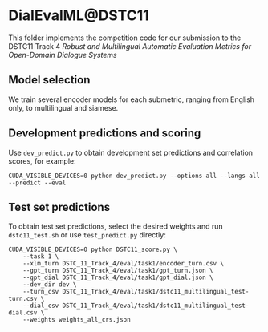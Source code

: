 # DialEvalML@DSTC11

This folder implements the competition code for our submission to the DSTC11 Track 4 *Robust and Multilingual Automatic Evaluation Metrics for Open-Domain Dialogue Systems*

## Model selection

We train several encoder models for each submetric, ranging from English only, to multilingual and siamese. 

## Development predictions and scoring

Use `dev_predict.py` to obtain development set predictions and correlation scores, for example:

~~~
CUDA_VISIBLE_DEVICES=0 python dev_predict.py --options all --langs all --predict --eval
~~~

## Test set predictions

To obtain test set predictions, select the desired weights and run `dstc11_test.sh` or use `test_predict.py` directly:

~~~
CUDA_VISIBLE_DEVICES=0 python DSTC11_score.py \
    --task 1 \
    --xlm_turn DSTC_11_Track_4/eval/task1/encoder_turn.csv \
    --gpt_turn DSTC_11_Track_4/eval/task1/gpt_turn.json \
    --gpt_dial DSTC_11_Track_4/eval/task1/gpt_dial.json \
    --dev_dir dev \
    --turn_csv DSTC_11_Track_4/eval/task1/dstc11_multilingual_test-turn.csv \
    --dial_csv DSTC_11_Track_4/eval/task1/dstc11_multilingual_test-dial.csv \
    --weights weights_all_crs.json
~~~

